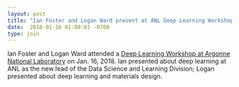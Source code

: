 ```yaml
---
layout: post
title: "Ian Foster and Logan Ward present at ANL Deep Learning Workshop."
date:  2018-01-16 01:00:01 -0700
type: join
---
```

Ian Foster and Logan Ward attended a [Deep Learning Workshop at Argonne National Laboratory](http://www.anl.gov/events/deep-learning-workshop) on Jan. 16, 2018. Ian presented about deep learning at ANL as the new lead of the Data Science and Learning Division; Logan presented about deep learning and materials design.

